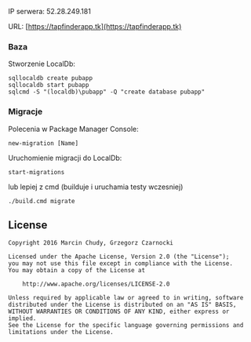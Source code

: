 IP serwera: 52.28.249.181

URL: [https://tapfinderapp.tk](https://tapfinderapp.tk)

### Baza
Stworzenie LocalDb:
```
sqllocaldb create pubapp
sqllocaldb start pubapp
sqlcmd -S "(localdb)\pubapp" -Q "create database pubapp"
```

### Migracje
Polecenia w Package Manager Console:
```
new-migration [Name]
```
Uruchomienie migracji do LocalDb:
```
start-migrations
```
lub lepiej z cmd (builduje i uruchamia testy wczesniej)
```
./build.cmd migrate
```

## License
```
Copyright 2016 Marcin Chudy, Grzegorz Czarnocki

Licensed under the Apache License, Version 2.0 (the "License");
you may not use this file except in compliance with the License.
You may obtain a copy of the License at

    http://www.apache.org/licenses/LICENSE-2.0

Unless required by applicable law or agreed to in writing, software
distributed under the License is distributed on an "AS IS" BASIS,
WITHOUT WARRANTIES OR CONDITIONS OF ANY KIND, either express or implied.
See the License for the specific language governing permissions and
limitations under the License.
```
